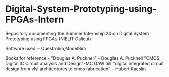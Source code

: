 # Digital-System-Prototyping-using-FPGAs-Intern
Repository documenting the Summer Internship’24 on Digital System Prototyping using FPGAs (NIELIT Calicut)

Software used :- QuestaSim,ModelSim

Books for reference:-
"Douglas A. Pucknell" - Douglas A. Pucknell
"CMOS Digital IC Circuit analysis and Design"-MC GAW hill
"digital integrated circuit design from vlsi architectures to cmos fabrication" - Hubert Kaeslin




